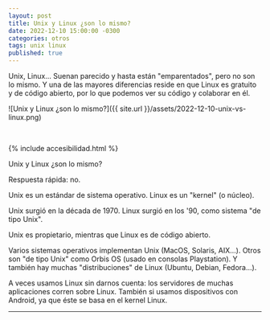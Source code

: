 ```yaml
---
layout: post
title: Unix y Linux ¿son lo mismo?
date: 2022-12-10 15:00:00 -0300
categories: otros
tags: unix linux
published: true
---
```


Unix, Linux... Suenan parecido y hasta están "emparentados", pero no son lo mismo. Y una de las mayores diferencias reside en que Linux es gratuito y de código abierto, por lo que podemos ver su código y colaborar en él.


![Unix y Linux ¿son lo mismo?]({{ site.url }}/assets/2022-12-10-unix-vs-linux.png)



&nbsp;

{% include accesibilidad.html %}

Unix y Linux ¿son lo mismo?

Respuesta rápida: no.

Unix es un estándar de sistema operativo. Linux es un "kernel" (o núcleo).

Unix surgió en la década de 1970. Linux surgió en los '90, como sistema "de tipo Unix".

Unix es propietario, mientras que Linux es de código abierto.

Varios sistemas operativos implementan Unix (MacOS, Solaris, AIX…). Otros son "de tipo Unix" como Orbis OS (usado en consolas Playstation). Y también hay muchas "distribuciones" de Linux (Ubuntu, Debian, Fedora…).

A veces usamos Linux sin darnos cuenta: los servidores de muchas aplicaciones corren sobre Linux. También si usamos dispositivos con Android, ya que éste se basa en el kernel Linux.



</div></details>




<hr />
